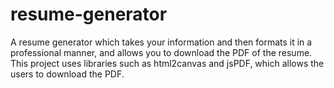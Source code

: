 # resume-generator
 A resume generator which takes your information and then formats it in a professional manner, and allows you to download the PDF of the resume.
This project uses  libraries such as html2canvas and jsPDF, which allows the users to download the PDF.
